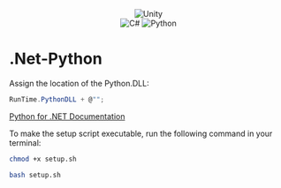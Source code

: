 <div align="center">
<img alt="Unity" src="https://img.shields.io/badge/unity%20-%23323330.svg?&style=for-the-badge&logo=unity&logoColor=white"/> 
</div>
<div align="center">
  <img alt="C#" src="https://img.shields.io/badge/csharp%20-%23323330.svg?&style=for-the-badge&logo=csharp&logoColor=white"/>
  <img alt="Python" src="https://img.shields.io/badge/python%20-%23323330.svg?&style=for-the-badge&logo=python&logoColor=white"/>
</div>

# .Net-Python

Assign the location of the Python.DLL:

```csharp
RunTime.PythonDLL + @"";
```

[Python for .NET Documentation](https://pythonnet.github.io/)

To make the setup script executable, run the following command in your terminal:

```bash
chmod +x setup.sh
```
```bash
bash setup.sh
```



